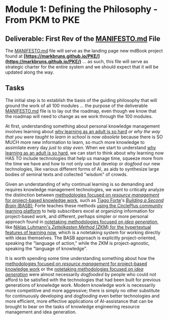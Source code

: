 # **Module 1: Defining the Philosophy \- From PKM to PKE**


## **Deliverable:** First Rev of the [MANIFESTO.md](/Manifesto.md) File

The [MANIFESTO.md](/Manifesto.md) file will serve as the landing page new mdBook project found at **[https://markbruns.github.io/PKE/](https://markbruns.github.io/PKE/)** ... as such, this file will serve as strategic charter for the entire system and we should expect that it will be updated along the way.

## **Tasks** 

The initial step is to establish the basis of the guiding philosophy that will ground the work of all 100 modules ... the purpose of the deliverable [MANIFESTO.md](/Manifesto.md) file is to lay out the roadmap, even though we know that the roadmap will need to change as we work through the 100 modules. 

At first, understanding something about personal knowledge management involves learning about [why learning as an adult is so hard](https://www.youtube.com/watch?v=FWdN2qVJZVQ) *or why the way that you were taught to learn in school is now obsolete* because there is SO MUCH more new information to learn, so much more knowledge to assimilate every day *just to stay even*. When we start to understand [why learning as an adult is so hard](https://www.youtube.com/watch?v=FWdN2qVJZVQ), we can start to think about why learning now HAS TO include technologies that help us manage time, squeeze more from the time we have and how to not only use but develop or *dogfood* our new technologies, like various different forms of AI, as aids to synthesize large bodies of seminal texts and collected "wisdom" of crowds. 

Given an understanding of why continual learning is so demanding and requires knowledge management technologies, we want to critically analyze the distinction between [methodologies focused on *resource management* for project-based knowledge work](./nested/001_1.md), such as [Tiago Forte](https://fortelabs.com/blog/tiagos-2025-projects-questions-and-intentions/)'s [*Building a Second Brain* (BASB)](https://fortelabs.com/blog/category/building-a-second-brain/); Forte teaches these methods [using the CirclePlus community learning platform](https://circle.so/plus) to help subscribers excel at organizing information for project-based work, and different, perhaps simpler or more personal approach found in [notetaking methodologies focused on *idea generation*](./nested/001_2.md), like [Niklas Luhmann's *Zettelkasten Method* (ZKM) for the hypertextual features of learning now](https://zettelkasten.de/introduction/), which is a notetaking system for working directly with ideas themselves. The BASB approach is explicitly project-oriented, speaking the "language of action," while the ZKM is project-agnostic, speaking the "language of knowledge". 

It is worth spending some time understanding something about how the [methodologies focused on *resource management* for project-based knowledge work](./nested/001_1.md) or the [notetaking methodologies focused on *idea generation*](./nested/001_2.md) were almost necessarily *dogfooded* by people who could not afford to be satisfied with the technologies that had been built for previous generations of knowledge work. Modern knowledge work is necessarily more competitive and more aggressive; there is simply no other substitute for continuously developing and *dogfooding* even better technologies and more efficient, more effective applications of AI-assistance that can be brought to bear on the tasks of knowledge engineering resource management and idea generation. 
